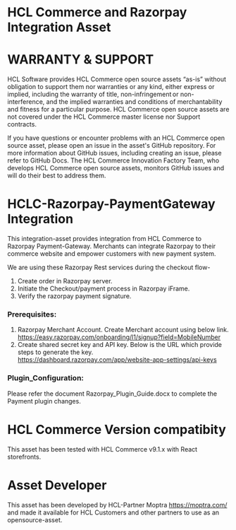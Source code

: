 # HCL Commerce and Razorpay Integration Asset

# WARRANTY & SUPPORT

HCL Software provides HCL Commerce open source assets “as-is” without obligation to support them nor warranties or any kind, either express or implied, including the warranty of title, non-infringement or non-interference, and the implied warranties and conditions of merchantability and fitness for a particular purpose. HCL Commerce open source assets are not covered under the HCL Commerce master license nor Support contracts.

If you have questions or encounter problems with an HCL Commerce open source asset, please open an issue in the asset's GitHub repository. For more information about GitHub issues, including creating an issue, please refer to GitHub Docs. The HCL Commerce Innovation Factory Team, who develops HCL Commerce open source assets, monitors GitHub issues and will do their best to address them.

# HCLC-Razorpay-PaymentGateway Integration
This integration-asset provides integration from HCL Commerce to Razorpay Payment-Gateway. Merchants can integrate Razorpay to their commerce website and empower customers with new payment system. 

We are using these Razorpay Rest services during the checkout flow-
1. Create order in Razorpay server.
2. Initiate the Checkout/payment process in Razorpay iFrame.
3. Verify the razorpay payment signature.

### Prerequisites:
1. Razorpay Merchant Account. Create Merchant account using below link.
https://easy.razorpay.com/onboarding/l1/signup?field=MobileNumber
2. Create shared secret key and API key. Below is the URL which provide steps to generate the key.
https://dashboard.razorpay.com/app/website-app-settings/api-keys

### Plugin_Configuration:
Please refer the document Razorpay_Plugin_Guide.docx to complete the Payment plugin changes.

# HCL Commerce Version compatibity
This asset has been tested with HCL Commerce v9.1.x with React storefronts.

# Asset Developer
This asset has been developed by HCL-Partner Moptra https://moptra.com/ and made it available for HCL Customers and other partners to use as an opensource-asset.
